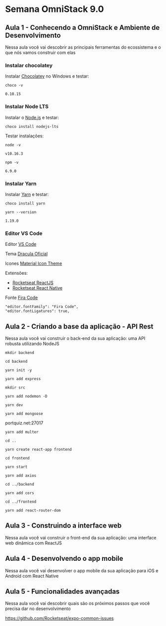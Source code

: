 # Semana OmniStack 9.0

## Aula 1 - Conhecendo a OmniStack e Ambiente de Desenvolvimento

Nessa aula você vai descobrir as principais ferramentas do ecossistema e o que nós vamos construir com elas

### Instalar chocolatey

Instalar [Chocolatey](https://chocolatey.org/install) no Windows e testar:

    choco -v

    0.10.15

### Instalar Node LTS

Instalar o [Node.js](https://nodejs.org/en/download/package-manager/) e testar:

    choco install nodejs-lts

Testar instalações:

    node -v

    v10.16.3

    npm -v

    6.9.0

### Instalar Yarn

Instalar [Yarn](https://yarnpkg.com/en/docs/install) e testar:

    choco install yarn

    yarn --version

    1.19.0

### Editor VS Code

Editor [VS Code](https://code.visualstudio.com/)

Tema [Dracula Oficial](https://marketplace.visualstudio.com/items?itemName=dracula-theme.theme-dracula)

Icones [Material Icon Theme](https://marketplace.visualstudio.com/items?itemName=PKief.material-icon-theme)

Extensões:
- [Rocketseat ReactJS](https://marketplace.visualstudio.com/items?itemName=rocketseat.RocketseatReactJS)
- [Rocketseat React Native](https://marketplace.visualstudio.com/items?itemName=rocketseat.RocketseatReactNative)

Fonte [Fira Code](https://github.com/tonsky/FiraCode)

    "editor.fontFamily": "Fira Code",
    "editor.fontLigatures": true,

## Aula 2 - Criando a base da aplicação - API Rest

Nessa aula você vai construir o back-end da sua aplicação: uma API robusta utilizando NodeJS

    mkdir backend

    cd backend

    yarn init -y

    yarn add express

    mkdir src

    yarn add nodemon -D

    yarn dev

    yarn add mongoose

portquiz.net:27017

    yarn add multer

    cd ..

    yarn create react-app frontend

    cd frontend 
    
    yarn start

    yarn add axios

    cd ../backend

    yarn add cors

    cd ../frontend

    yarn add react-router-dom

## Aula 3 - Construindo a interface web

Nessa aula você vai construir o front-end da sua aplicação: uma interface web dinâmica com ReactJS

## Aula 4 - Desenvolvendo o app mobile

Nessa aula você vai desenvolver o app mobile da sua aplicação para iOS e Android com React Native

## Aula 5 - Funcionalidades avançadas

Nessa aula você vai descobrir quais são os próximos passos que você precisa dar no desenvolvimento

https://github.com/Rocketseat/expo-common-issues